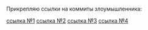 Прикрепляю ссылки на коммиты злоумышленника:

[ссылка №1](1e7cb94)
[ссылка №2](1957676)
[ссылка №3](e05f239)
[ссылка №4](22ba0de)

